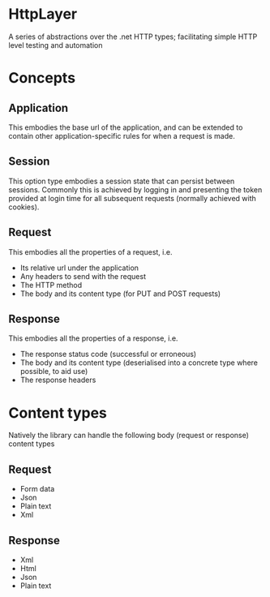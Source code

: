 # HttpLayer

A series of abstractions over the .net HTTP types; facilitating simple HTTP level testing and automation

# Concepts

## Application
This embodies the base url of the application, and can be extended to contain other application-specific rules for when a request is made.

## Session
This option type embodies a session state that can persist between sessions. Commonly this is achieved by logging in and presenting the token provided at login time for all subsequent requests (normally achieved with cookies).

## Request
This embodies all the properties of a request, i.e.
* Its relative url under the application
* Any headers to send with the request
* The HTTP method
* The body and its content type (for PUT and POST requests)

## Response
This embodies all the properties of a response, i.e.
* The response status code (successful or erroneous)
* The body and its content type (deserialised into a concrete type where possible, to aid use)
* The response headers

# Content types
Natively the library can handle the following body (request or response) content types

## Request
* Form data
* Json
* Plain text
* Xml

## Response
* Xml
* Html
* Json
* Plain text